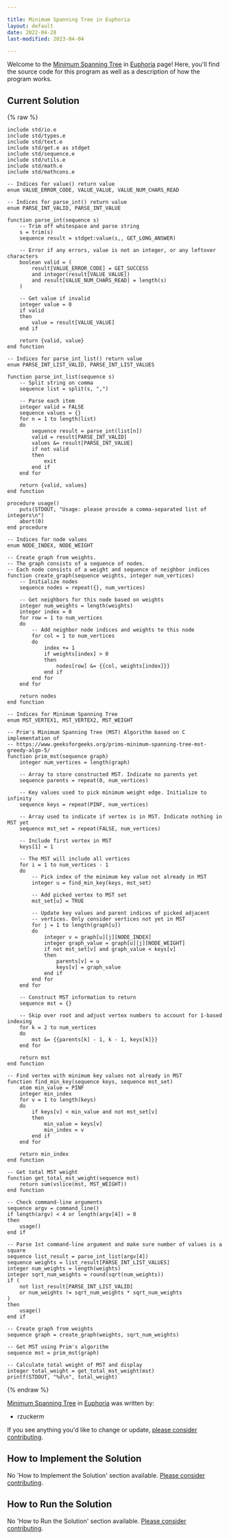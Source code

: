 ```yaml
---

title: Minimum Spanning Tree in Euphoria
layout: default
date: 2022-04-28
last-modified: 2023-04-04

---
```


Welcome to the [Minimum Spanning Tree](https://sampleprograms.io/projects/minimum-spanning-tree) in [Euphoria](https://sampleprograms.io/languages/euphoria) page! Here, you'll find the source code for this program as well as a description of how the program works.

## Current Solution

{% raw %}

```euphoria
include std/io.e
include std/types.e
include std/text.e
include std/get.e as stdget
include std/sequence.e
include std/utils.e
include std/math.e
include std/mathcons.e

-- Indices for value() return value
enum VALUE_ERROR_CODE, VALUE_VALUE, VALUE_NUM_CHARS_READ

-- Indices for parse_int() return value
enum PARSE_INT_VALID, PARSE_INT_VALUE

function parse_int(sequence s)
    -- Trim off whitespace and parse string
    s = trim(s)
    sequence result = stdget:value(s,, GET_LONG_ANSWER)

    -- Error if any errors, value is not an integer, or any leftover characters
    boolean valid = (
        result[VALUE_ERROR_CODE] = GET_SUCCESS
        and integer(result[VALUE_VALUE])
        and result[VALUE_NUM_CHARS_READ] = length(s)
    )

    -- Get value if invalid
    integer value = 0
    if valid
    then
        value = result[VALUE_VALUE]
    end if

    return {valid, value}
end function

-- Indices for parse_int_list() return value
enum PARSE_INT_LIST_VALID, PARSE_INT_LIST_VALUES

function parse_int_list(sequence s)
    -- Split string on comma
    sequence list = split(s, ",")

    -- Parse each item
    integer valid = FALSE
    sequence values = {}
    for n = 1 to length(list)
    do
        sequence result = parse_int(list[n])
        valid = result[PARSE_INT_VALID]
        values &= result[PARSE_INT_VALUE]
        if not valid
        then
            exit
        end if
    end for

    return {valid, values}
end function

procedure usage()
    puts(STDOUT, "Usage: please provide a comma-separated list of integers\n")
    abort(0)
end procedure

-- Indices for node values
enum NODE_INDEX, NODE_WEIGHT

-- Create graph from weights.
-- The graph consists of a sequence of nodes.
-- Each node consists of a weight and sequence of neighbor indices
function create_graph(sequence weights, integer num_vertices)
    -- Initialize nodes
    sequence nodes = repeat({}, num_vertices)

    -- Get neighbors for this node based on weights
    integer num_weights = length(weights)
    integer index = 0
    for row = 1 to num_vertices
    do
        -- Add neighbor node indices and weights to this node
        for col = 1 to num_vertices
        do
            index += 1
            if weights[index] > 0
            then
                nodes[row] &= {{col, weights[index]}}
            end if
        end for
    end for

    return nodes
end function

-- Indices for Minimum Spanning Tree
enum MST_VERTEX1, MST_VERTEX2, MST_WEIGHT

-- Prim's Minimum Spanning Tree (MST) Algorithm based on C implementation of
-- https://www.geeksforgeeks.org/prims-minimum-spanning-tree-mst-greedy-algo-5/
function prim_mst(sequence graph)
    integer num_vertices = length(graph)

    -- Array to store constructed MST. Indicate no parents yet
    sequence parents = repeat(0, num_vertices)

    -- Key values used to pick minimum weight edge. Initialize to infinity
    sequence keys = repeat(PINF, num_vertices)

    -- Array used to indicate if vertex is in MST. Indicate nothing in MST yet
    sequence mst_set = repeat(FALSE, num_vertices)

    -- Include first vertex in MST
    keys[1] = 1

    -- The MST will include all vertices
    for i = 1 to num_vertices - 1
    do
        -- Pick index of the minimum key value not already in MST
        integer u = find_min_key(keys, mst_set)

        -- Add picked vertex to MST set
        mst_set[u] = TRUE

        -- Update key values and parent indices of picked adjacent
        -- vertices. Only consider vertices not yet in MST
        for j = 1 to length(graph[u])
        do
            integer v = graph[u][j][NODE_INDEX]
            integer graph_value = graph[u][j][NODE_WEIGHT]
            if not mst_set[v] and graph_value < keys[v]
            then
                parents[v] = u
                keys[v] = graph_value
            end if
        end for
    end for

    -- Construct MST information to return
    sequence mst = {}

    -- Skip over root and adjust vertex numbers to account for 1-based indexing
    for k = 2 to num_vertices
    do
        mst &= {{parents[k] - 1, k - 1, keys[k]}}
    end for

    return mst
end function

-- Find vertex with minimum key values not already in MST
function find_min_key(sequence keys, sequence mst_set)
    atom min_value = PINF
    integer min_index
    for v = 1 to length(keys)
    do
        if keys[v] < min_value and not mst_set[v]
        then
            min_value = keys[v]
            min_index = v
        end if
    end for

    return min_index
end function

-- Get total MST weight
function get_total_mst_weight(sequence mst)
    return sum(vslice(mst, MST_WEIGHT))
end function

-- Check command-line arguments
sequence argv = command_line()
if length(argv) < 4 or length(argv[4]) = 0
then
    usage()
end if

-- Parse 1st command-line argument and make sure number of values is a square
sequence list_result = parse_int_list(argv[4])
sequence weights = list_result[PARSE_INT_LIST_VALUES]
integer num_weights = length(weights)
integer sqrt_num_weights = round(sqrt(num_weights))
if (
    not list_result[PARSE_INT_LIST_VALID]
    or num_weights != sqrt_num_weights * sqrt_num_weights
)
then
    usage()
end if

-- Create graph from weights
sequence graph = create_graph(weights, sqrt_num_weights)

-- Get MST using Prim's algorithm
sequence mst = prim_mst(graph)

-- Calculate total weight of MST and display
integer total_weight = get_total_mst_weight(mst)
printf(STDOUT, "%d\n", total_weight)
```

{% endraw %}

[Minimum Spanning Tree](https://sampleprograms.io/projects/minimum-spanning-tree) in [Euphoria](https://sampleprograms.io/languages/euphoria) was written by:

- rzuckerm

If you see anything you'd like to change or update, [please consider contributing](https://github.com/TheRenegadeCoder/sample-programs).

## How to Implement the Solution

No 'How to Implement the Solution' section available. [Please consider contributing](https://github.com/TheRenegadeCoder/sample-programs-website).

## How to Run the Solution

No 'How to Run the Solution' section available. [Please consider contributing](https://github.com/TheRenegadeCoder/sample-programs-website).